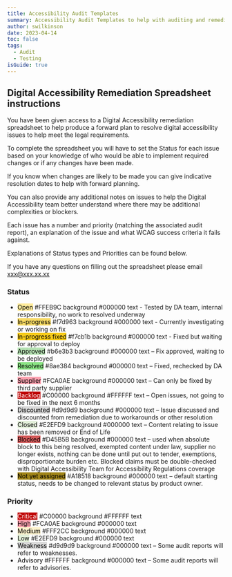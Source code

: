 ```yaml
---
title: Accessibility Audit Templates
summary: Accessibility Audit Templates to help with auditing and remediation
author: swilkinson
date: 2023-04-14
toc: false
tags:
  - Audit
  - Testing
isGuide: true
---
```

## Digital Accessibility Remediation Spreadsheet instructions

You have been given access to a Digital Accessibility remediation spreadsheet to help produce a forward plan to resolve digital accessibility issues to help meet the legal requirements.

To complete the spreadsheet you will have to set the Status for each issue based on your knowledge of who would be able to implement required changes or if any changes have been made.

If you know when changes are likely to be made you can give indicative resolution dates to help with forward planning.

You can also provide any additional notes on issues to help the Digital Accessibility team better understand where there may be additional complexities or blockers.

Each issue has a number and priority (matching the associated audit report), an explanation of the issue and what WCAG success criteria it fails against.

Explanations of Status types and Priorities can be found below.

If you have any questions on filling out the spreadsheet please email xxx@xxx.xx.xx

### Status

* <span style="color:#000000;background-color:#FFEB9C;">Open</span> #FFEB9C background #000000 text - Tested by DA team, internal responsibility, no work to resolved underway
* <span style="color:#000000;background-color:#f7d963;">In-progress</span> #f7d963 background #000000 text - Currently investigating or working on fix
* <span style="color:#000000;background-color:#f7cb1b;">In-progress fixed</span> #f7cb1b background #000000 text - Fixed but waiting for approval to deploy
* <span style="color:#000000;background-color:#b6e3b3;">Approved</span> #b6e3b3 background #000000 text – Fix approved, waiting to be deployed
* <span style="color:#000000;background-color:#8ae384;">Resolved</span> #8ae384 background #000000 text – Fixed, rechecked by DA team
* <span style="color:#000000;background-color:#FCA0AE;">Supplier</span> #FCA0AE background #000000 text – Can only be fixed by third party supplier
* <span style="color:#FFFFFF;background-color:#C00000;">Backlog</span> #C00000 background #FFFFFF text – Open issues, not going to be fixed in the next 6 months
* <span style="color:#000000;background-color:#d9d9d9;">Discounted</span> #d9d9d9 background #000000 text – Issue discussed and discounted from remediation due to workarounds or other resolution
* <span style="color:#000000;background-color:#E2EFD9;">Closed</span> #E2EFD9 background #000000 text – Content relating to issue has been removed or End of Life
* <span style="color:#000000;background-color:#D45B5B;">Blocked</span> #D45B5B background #000000 text – used when absolute block to this being resolved, exempted content under law, supplier no longer exists, nothing can be done until put out to tender, exemptions, disproportionate burden etc.  Blocked claims must be double-checked with Digital Accessibility Team for Accessibility Regulations coverage
* <span style="color:#000000;background-color:#A18518;">Not yet assigned</span> #A18518 background #000000 text – default starting status, needs to be changed to relevant status by product owner.

### Priority
* <span style="color:#FFFFFF;background-color:#C00000;">Critical</span> #C00000 background #FFFFFF text
* <span style="color:#000000;background-color:#FCA0AE;">High</span> #FCA0AE background #000000 text
* <span style="color:#000000;background-color:#FFF2CC;">Medium</span> #FFF2CC background #000000 text
* <span style="color:#000000;background-color:#E2EFD9;">Low</span> #E2EFD9 background #000000 text
* <span style="color:#000000;background-color:#d9d9d9;">Weakness</span> #d9d9d9 background #000000 text – Some audit reports will refer to weaknesses.
* <span style="color:#000000;background-color:#FFFFFF;">Advisory</span> #FFFFFF background #000000 text – Some audit reports will refer to advisories.